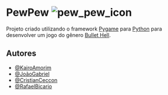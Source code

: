 # PewPew ![pew_pew_icon](https://i.imgur.com/D7v970O.png)


Projeto criado utilizando o framework [Pygame](https://www.pygame.org/) para [Python](https://www.python.org/) para desenvolver um jogo do gênero [Bullet Hell](https://powerlisting.fandom.com/wiki/Bullet_Hell).

## Autores

- [@KairoAmorim](https://www.github.com/kairo741)
- [@JoãoGabriel](https://www.github.com/jgdml)
- [@CristianCeccon](https://www.github.com/CristianCeccon)
- [@RafaelBicario](https://www.github.com/RafaelBicario)